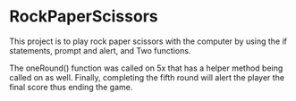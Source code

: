 # RockPaperScissors

This project is to play rock paper scissors with the computer by using the 
if statements,
prompt and alert, and
Two functions.

The oneRound() function was called on 5x that has a helper method being called on as well. Finally, completing the fifth round will alert the player the final score thus ending the game.


